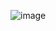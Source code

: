![image](https://user-images.githubusercontent.com/23427095/140200487-d391f0a7-968e-46ae-9580-c566c23a23b0.png)
